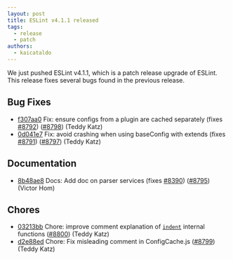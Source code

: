 ```yaml
---
layout: post
title: ESLint v4.1.1 released
tags:
  - release
  - patch
authors:
  - kaicataldo
---
```


We just pushed ESLint v4.1.1, which is a patch release upgrade of ESLint. This release  fixes several bugs found in the previous release.










## Bug Fixes


* [f307aa0](https://github.com/eslint/eslint/commit/f307aa0) Fix: ensure configs from a plugin are cached separately (fixes [#8792](https://github.com/eslint/eslint/issues/8792)) ([#8798](https://github.com/eslint/eslint/issues/8798)) (Teddy Katz)
* [0d041e7](https://github.com/eslint/eslint/commit/0d041e7) Fix: avoid crashing when using baseConfig with extends (fixes [#8791](https://github.com/eslint/eslint/issues/8791)) ([#8797](https://github.com/eslint/eslint/issues/8797)) (Teddy Katz)




## Documentation


* [8b48ae8](https://github.com/eslint/eslint/commit/8b48ae8) Docs: Add doc on parser services (fixes [#8390](https://github.com/eslint/eslint/issues/8390)) ([#8795](https://github.com/eslint/eslint/issues/8795)) (Victor Hom)








## Chores


* [03213bb](https://github.com/eslint/eslint/commit/03213bb) Chore: improve comment explanation of [`indent`](/docs/rules/indent) internal functions ([#8800](https://github.com/eslint/eslint/issues/8800)) (Teddy Katz)
* [d2e88ed](https://github.com/eslint/eslint/commit/d2e88ed) Chore: Fix misleading comment in ConfigCache.js ([#8799](https://github.com/eslint/eslint/issues/8799)) (Teddy Katz)
